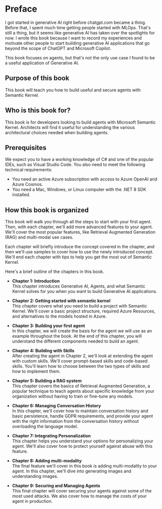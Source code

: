 # Preface

I got started in generative AI right before chatgpt.com became a thing. Before that, I spent much time getting people started with MLOps. That's still a thing, but it seems like generative AI has taken over the spotlights for now. I wrote this book because I want to record my experiences and motivate other people to start building generative AI applications that go beyond the scope of ChatGPT and Microsoft Copilot.

This book focuses on agents, but that's not the only use case I found to be a useful application of Generative AI.

## Purpose of this book

This book will teach you how to build useful and secure agents with Semantic Kernel.

## Who is this book for?

This book is for developers looking to build agents with Microsoft Semantic Kernel. Architects will find it useful for understanding the various architectural choices needed when building agents.

## Prerequisites

We expect you to have a working knowledge of C# and one of the popular IDEs, such as Visual Studio Code. You also need to meet the following technical requirements:

* You need an active Azure subscription with access to Azure OpenAI and Azure Cosmos.
* You need a Mac, Windows, or Linux computer with the .NET 8 SDK installed.

## How this book is organized

This book will walk you through all the steps to start with your first agent. Then, with each chapter, we'll add more advanced features to your agent. We'll cover the most popular features, like Retrieval Augmented Generation (RAG) and multi-modal use cases.

Each chapter will briefly introduce the concept covered in the chapter, and then we'll use samples to cover how to use the newly introduced concept. We'll end each chapter with tips to help you get the most out of Semantic Kernel.

Here's a brief outline of the chapters in this book.

* **Chapter 1: Introduction**  
  This chapter introduces Generative AI, Agents, and what Semantic Kernel solves for you when you want to build Generative AI applications.

* **Chapter 2: Getting started with semantic kernel**  
  This chapter covers what you need to build a project with Semantic Kernel. We'll cover a basic project structure, required Azure Resources, and alternatives to the models hosted in Azure.

* **Chapter 3: Building your first agent**  
  In this chapter, we will create the basis for the agent we will use as an example throughout the book. At the end of this chapter, you will understand the different components needed to build an agent.

* **Chapter 4: Building with Skills**  
  After creating the agent in Chapter 2, we'll look at extending the agent with custom skills. We'll cover prompt-based skills and code-based skills. You'll learn how to choose between the two types of skills and how to implement them.

* **Chapter 5: Building a RAG system**  
  This chapter covers the basics of Retrieval Augmented Generation, a popular technique to teach agents about specific knowledge from your organization without having to train or fine-tune any models.

* **Chapter 6: Managing Conversation History**  
  In this chapter, we'll cover how to maintain conversation history and basic persistence, handle GDPR requirements, and provide your agent with the right information from the conversation history without overloading the language model.

* **Chapter 7: Integrating Personalization**  
  This chapter helps you understand your options for personalizing your agent. We'll also cover how to protect yourself against abuse with this feature.

* **Chapter 8: Adding multi-modality**  
  The final feature we'll cover in this book is adding multi-modality to your agent. In this chapter, we'll dive into generating images and understanding images.

* **Chapter 9: Securing and Managing Agents**  
  This final chapter will cover securing your agents against some of the most used attacks. We also cover how to manage the costs of your agent in production.
